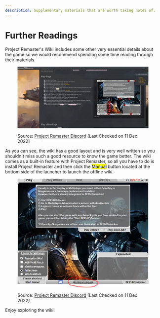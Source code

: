 ```yaml
---
description: Supplementary materials that are worth taking notes of.
---
```


# Further Readings

Project Remaster's Wiki includes some other very essential details about the game so we would recommend spending some time reading through their materials.

<figure><img src="../.gitbook/assets/WhatsApp Image 2022-12-12 at 1.48.18 AM.jpeg" alt=""><figcaption><p>Source: <a href="https://discord.gg/nVdDkgA">Project Remaster Discord</a> [Last Checked on 11 Dec 2022]</p></figcaption></figure>

As you can see, the wiki has a good layout and is very well written so you shouldn't miss such a good resource to know the game better. The wiki comes as a built-in feature with Project Remaster, so all you have to do is install Project Remaster and then click the <mark style="color:blue;">Manual</mark> button located at the bottom side of the launcher to launch the offline wiki.

<figure><img src="../.gitbook/assets/efwewewefw.PNG" alt=""><figcaption><p>Source: <a href="https://discord.gg/nVdDkgA">Project Remaster Discord</a> [Last Checked on 11 Dec 2022]</p></figcaption></figure>

Enjoy exploring the wiki!
